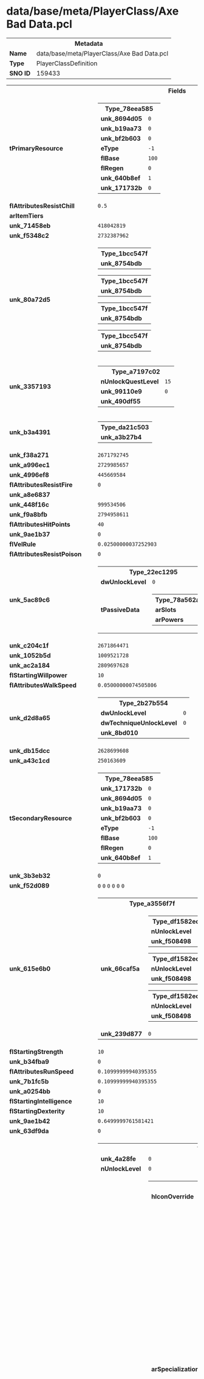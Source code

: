 <h1>data/base/meta/PlayerClass/Axe Bad Data.pcl</h1><table><tr><th colspan="100%">Metadata</th></tr><tr><td><b>Name</b></td><td>data/base/meta/PlayerClass/Axe Bad Data.pcl</td></tr><tr><td><b>Type</b></td><td>PlayerClassDefinition</td></tr><tr><td><b>SNO ID</b></td><td>159433</td></tr></table>

<table><tr><th colspan="100%">Fields</th></tr><tr><td><b>tPrimaryResource</b></td><td><table><tr><th colspan="100%">Type_78eea585</th></tr><tr><td><b>unk_8694d05</b></td><td><code>0</code></td></tr><tr><td><b>unk_b19aa73</b></td><td><code>0</code></td></tr><tr><td><b>unk_bf2b603</b></td><td><code>0</code></td></tr><tr><td><b>eType</b></td><td><code>-1</code></td></tr><tr><td><b>flBase</b></td><td><code>100</code></td></tr><tr><td><b>flRegen</b></td><td><code>0</code></td></tr><tr><td><b>unk_640b8ef</b></td><td><code>1</code></td></tr><tr><td><b>unk_171732b</b></td><td><code>0</code></td></tr></table>

</td></tr><tr><td><b>flAttributesResistChill</b></td><td><code>0.5</code></td></tr><tr><td><b>arItemTiers</b></td><td></td></tr><tr><td><b>unk_71458eb</b></td><td><code>418042819</code></td></tr><tr><td><b>unk_f5348c2</b></td><td><code>2732387962</code></td></tr><tr><td><b>unk_80a72d5</b></td><td><table><tr><th colspan="100%">Type_1bcc547f</th></tr><tr><td><b>unk_8754bdb</b></td><td></td></tr></table>


<table><tr><th colspan="100%">Type_1bcc547f</th></tr><tr><td><b>unk_8754bdb</b></td><td></td></tr></table>


<table><tr><th colspan="100%">Type_1bcc547f</th></tr><tr><td><b>unk_8754bdb</b></td><td></td></tr></table>


<table><tr><th colspan="100%">Type_1bcc547f</th></tr><tr><td><b>unk_8754bdb</b></td><td></td></tr></table>


</td></tr><tr><td><b>unk_3357193</b></td><td><table><tr><th colspan="100%">Type_a7197c02</th></tr><tr><td><b>nUnlockQuestLevel</b></td><td><code>15</code></td></tr><tr><td><b>unk_99110e9</b></td><td><code>0</code></td></tr><tr><td><b>unk_490df55</b></td><td></td></tr></table>

</td></tr><tr><td><b>unk_b3a4391</b></td><td><table><tr><th colspan="100%">Type_da21c503</th></tr><tr><td><b>unk_a3b27b4</b></td><td></td></tr></table>

</td></tr><tr><td><b>unk_f38a271</b></td><td><code>2671792745</code></td></tr><tr><td><b>unk_a996ec1</b></td><td><code>2729985657</code></td></tr><tr><td><b>unk_4996ef8</b></td><td><code>445669584</code></td></tr><tr><td><b>flAttributesResistFire</b></td><td><code>0</code></td></tr><tr><td><b>unk_a8e6837</b></td><td></td></tr><tr><td><b>unk_448f16c</b></td><td><code>999534506</code></td></tr><tr><td><b>unk_f9a8bfb</b></td><td><code>2794958611</code></td></tr><tr><td><b>flAttributesHitPoints</b></td><td><code>40</code></td></tr><tr><td><b>unk_9ae1b37</b></td><td><code>0</code></td></tr><tr><td><b>flVelRule</b></td><td><code>0.02500000037252903</code></td></tr><tr><td><b>flAttributesResistPoison</b></td><td><code>0</code></td></tr><tr><td><b>unk_5ac89c6</b></td><td><table><tr><th colspan="100%">Type_22ec1295</th></tr><tr><td><b>dwUnlockLevel</b></td><td><code>0</code></td></tr><tr><td><b>tPassiveData</b></td><td><table><tr><th colspan="100%">Type_78a562aa</th></tr><tr><td><b>arSlots</b></td><td></td></tr><tr><td><b>arPowers</b></td><td></td></tr></table>

</td></tr></table>

</td></tr><tr><td><b>unk_c204c1f</b></td><td><code>2671864471</code></td></tr><tr><td><b>unk_1052b5d</b></td><td><code>1009521728</code></td></tr><tr><td><b>unk_ac2a184</b></td><td><code>2809697628</code></td></tr><tr><td><b>flStartingWillpower</b></td><td><code>10</code></td></tr><tr><td><b>flAttributesWalkSpeed</b></td><td><code>0.05000000074505806</code></td></tr><tr><td><b>unk_d2d8a65</b></td><td><table><tr><th colspan="100%">Type_2b27b554</th></tr><tr><td><b>dwUnlockLevel</b></td><td><code>0</code></td></tr><tr><td><b>dwTechniqueUnlockLevel</b></td><td><code>0</code></td></tr><tr><td><b>unk_8bd010</b></td><td></td></tr></table>

</td></tr><tr><td><b>unk_db15dcc</b></td><td><code>2628699608</code></td></tr><tr><td><b>unk_a43c1cd</b></td><td><code>250163609</code></td></tr><tr><td><b>tSecondaryResource</b></td><td><table><tr><th colspan="100%">Type_78eea585</th></tr><tr><td><b>unk_171732b</b></td><td><code>0</code></td></tr><tr><td><b>unk_8694d05</b></td><td><code>0</code></td></tr><tr><td><b>unk_b19aa73</b></td><td><code>0</code></td></tr><tr><td><b>unk_bf2b603</b></td><td><code>0</code></td></tr><tr><td><b>eType</b></td><td><code>-1</code></td></tr><tr><td><b>flBase</b></td><td><code>100</code></td></tr><tr><td><b>flRegen</b></td><td><code>0</code></td></tr><tr><td><b>unk_640b8ef</b></td><td><code>1</code></td></tr></table>

</td></tr><tr><td><b>unk_3b3eb32</b></td><td><code>0</code></td></tr><tr><td><b>unk_f52d089</b></td><td><code>0</code>
<code>0</code>
<code>0</code>
<code>0</code>
<code>0</code>
<code>0</code>
</td></tr><tr><td><b>unk_615e6b0</b></td><td><table><tr><th colspan="100%">Type_a3556f7f</th></tr><tr><td><b>unk_66caf5a</b></td><td><table><tr><th colspan="100%">Type_df1582ec</th></tr><tr><td><b>nUnlockLevel</b></td><td><code>0</code></td></tr><tr><td><b>unk_f508498</b></td><td><code>0</code></td></tr></table>


<table><tr><th colspan="100%">Type_df1582ec</th></tr><tr><td><b>nUnlockLevel</b></td><td><code>0</code></td></tr><tr><td><b>unk_f508498</b></td><td><code>0</code></td></tr></table>


<table><tr><th colspan="100%">Type_df1582ec</th></tr><tr><td><b>nUnlockLevel</b></td><td><code>0</code></td></tr><tr><td><b>unk_f508498</b></td><td><code>0</code></td></tr></table>


</td></tr><tr><td><b>unk_239d877</b></td><td><code>0</code></td></tr></table>

</td></tr><tr><td><b>flStartingStrength</b></td><td><code>10</code></td></tr><tr><td><b>unk_b34fba9</b></td><td><code>0</code></td></tr><tr><td><b>flAttributesRunSpeed</b></td><td><code>0.10999999940395355</code></td></tr><tr><td><b>unk_7b1fc5b</b></td><td><code>0.10999999940395355</code></td></tr><tr><td><b>unk_a0254bb</b></td><td><code>0</code></td></tr><tr><td><b>flStartingIntelligence</b></td><td><code>10</code></td></tr><tr><td><b>flStartingDexterity</b></td><td><code>10</code></td></tr><tr><td><b>unk_9ae1b42</b></td><td><code>0.6499999761581421</code></td></tr><tr><td><b>unk_63df9da</b></td><td><code>0</code></td></tr><tr><td><b>unk_f5e5a05</b></td><td><table><tr><th colspan="100%">Type_5c9de2d4</th></tr><tr><td><b>unk_4a28fe</b></td><td><code>0</code></td></tr><tr><td><b>nUnlockLevel</b></td><td><code>0</code></td></tr><tr><td><b>unk_4059358</b></td><td><table><tr><th colspan="100%">Type_d58e77ac</th></tr><tr><td><b>hIconOverride</b></td><td><code>0</code></td></tr><tr><td><b>arSpecializations</b></td><td><table><tr><th colspan="100%">Type_5c16f8c9</th></tr><tr><td><b>arUpgradeOptions</b></td><td></td></tr><tr><td><b>tSacrifice</b></td><td><table><tr><th colspan="100%">Type_37f88072</th></tr></table>

</td></tr><tr><td><b>unk_efc6d7a</b></td><td></td></tr><tr><td><b>unk_4901f66</b></td><td><code>0</code></td></tr><tr><td><b>tUnlockCondition</b></td><td><table><tr><th colspan="100%">ConditionWrapper</th></tr><tr><td><b>ptInlineCondition</b></td><td></td></tr></table>

</td></tr></table>


<table><tr><th colspan="100%">Type_5c16f8c9</th></tr><tr><td><b>tUnlockCondition</b></td><td><table><tr><th colspan="100%">ConditionWrapper</th></tr><tr><td><b>ptInlineCondition</b></td><td></td></tr></table>

</td></tr><tr><td><b>arUpgradeOptions</b></td><td></td></tr><tr><td><b>tSacrifice</b></td><td><table><tr><th colspan="100%">Type_37f88072</th></tr></table>

</td></tr><tr><td><b>unk_efc6d7a</b></td><td></td></tr><tr><td><b>unk_4901f66</b></td><td><code>0</code></td></tr></table>


<table><tr><th colspan="100%">Type_5c16f8c9</th></tr><tr><td><b>tUnlockCondition</b></td><td><table><tr><th colspan="100%">ConditionWrapper</th></tr><tr><td><b>ptInlineCondition</b></td><td></td></tr></table>

</td></tr><tr><td><b>arUpgradeOptions</b></td><td></td></tr><tr><td><b>tSacrifice</b></td><td><table><tr><th colspan="100%">Type_37f88072</th></tr></table>

</td></tr><tr><td><b>unk_efc6d7a</b></td><td></td></tr><tr><td><b>unk_4901f66</b></td><td><code>0</code></td></tr></table>


</td></tr></table>


<table><tr><th colspan="100%">Type_d58e77ac</th></tr><tr><td><b>hIconOverride</b></td><td><code>0</code></td></tr><tr><td><b>arSpecializations</b></td><td><table><tr><th colspan="100%">Type_5c16f8c9</th></tr><tr><td><b>tUnlockCondition</b></td><td><table><tr><th colspan="100%">ConditionWrapper</th></tr><tr><td><b>ptInlineCondition</b></td><td></td></tr></table>

</td></tr><tr><td><b>arUpgradeOptions</b></td><td></td></tr><tr><td><b>tSacrifice</b></td><td><table><tr><th colspan="100%">Type_37f88072</th></tr></table>

</td></tr><tr><td><b>unk_efc6d7a</b></td><td></td></tr><tr><td><b>unk_4901f66</b></td><td><code>0</code></td></tr></table>


<table><tr><th colspan="100%">Type_5c16f8c9</th></tr><tr><td><b>arUpgradeOptions</b></td><td></td></tr><tr><td><b>tSacrifice</b></td><td><table><tr><th colspan="100%">Type_37f88072</th></tr></table>

</td></tr><tr><td><b>unk_efc6d7a</b></td><td></td></tr><tr><td><b>unk_4901f66</b></td><td><code>0</code></td></tr><tr><td><b>tUnlockCondition</b></td><td><table><tr><th colspan="100%">ConditionWrapper</th></tr><tr><td><b>ptInlineCondition</b></td><td></td></tr></table>

</td></tr></table>


<table><tr><th colspan="100%">Type_5c16f8c9</th></tr><tr><td><b>tUnlockCondition</b></td><td><table><tr><th colspan="100%">ConditionWrapper</th></tr><tr><td><b>ptInlineCondition</b></td><td></td></tr></table>

</td></tr><tr><td><b>arUpgradeOptions</b></td><td></td></tr><tr><td><b>tSacrifice</b></td><td><table><tr><th colspan="100%">Type_37f88072</th></tr></table>

</td></tr><tr><td><b>unk_efc6d7a</b></td><td></td></tr><tr><td><b>unk_4901f66</b></td><td><code>0</code></td></tr></table>


</td></tr></table>


<table><tr><th colspan="100%">Type_d58e77ac</th></tr><tr><td><b>hIconOverride</b></td><td><code>0</code></td></tr><tr><td><b>arSpecializations</b></td><td><table><tr><th colspan="100%">Type_5c16f8c9</th></tr><tr><td><b>tUnlockCondition</b></td><td><table><tr><th colspan="100%">ConditionWrapper</th></tr><tr><td><b>ptInlineCondition</b></td><td></td></tr></table>

</td></tr><tr><td><b>arUpgradeOptions</b></td><td></td></tr><tr><td><b>tSacrifice</b></td><td><table><tr><th colspan="100%">Type_37f88072</th></tr></table>

</td></tr><tr><td><b>unk_efc6d7a</b></td><td></td></tr><tr><td><b>unk_4901f66</b></td><td><code>0</code></td></tr></table>


<table><tr><th colspan="100%">Type_5c16f8c9</th></tr><tr><td><b>tUnlockCondition</b></td><td><table><tr><th colspan="100%">ConditionWrapper</th></tr><tr><td><b>ptInlineCondition</b></td><td></td></tr></table>

</td></tr><tr><td><b>arUpgradeOptions</b></td><td></td></tr><tr><td><b>tSacrifice</b></td><td><table><tr><th colspan="100%">Type_37f88072</th></tr></table>

</td></tr><tr><td><b>unk_efc6d7a</b></td><td></td></tr><tr><td><b>unk_4901f66</b></td><td><code>0</code></td></tr></table>


<table><tr><th colspan="100%">Type_5c16f8c9</th></tr><tr><td><b>tUnlockCondition</b></td><td><table><tr><th colspan="100%">ConditionWrapper</th></tr><tr><td><b>ptInlineCondition</b></td><td></td></tr></table>

</td></tr><tr><td><b>arUpgradeOptions</b></td><td></td></tr><tr><td><b>tSacrifice</b></td><td><table><tr><th colspan="100%">Type_37f88072</th></tr></table>

</td></tr><tr><td><b>unk_efc6d7a</b></td><td></td></tr><tr><td><b>unk_4901f66</b></td><td><code>0</code></td></tr></table>


</td></tr></table>


</td></tr></table>

</td></tr><tr><td><b>unk_699692c</b></td><td><code>2712248932</code></td></tr><tr><td><b>tFacingData</b></td><td><table><tr><th colspan="100%">ActorFacingData</th></tr><tr><td><b>unk_69b0e21</b></td><td><code>6.283180236816406</code></td></tr><tr><td><b>unk_3d9b929</b></td><td><code>25.132720947265625</code></td></tr><tr><td><b>flTurnSpeed</b></td><td><code>12.566360473632812</code></td></tr></table>

</td></tr><tr><td><b>flAttributesResistCold</b></td><td><code>0</code></td></tr><tr><td><b>unk_f4db603</b></td><td><code>4108691067</code></td></tr><tr><td><b>unk_81247b7</b></td><td><code>1</code></td></tr><tr><td><b>unk_1b99fc4</b></td><td><code>4264893337</code></td></tr><tr><td><b>unk_a15f17d</b></td><td><code>3484760872</code></td></tr><tr><td><b>unk_2ab0a5f</b></td><td><code>0.10000000149011612</code></td></tr><tr><td><b>flAttributesResistLightning</b></td><td><code>0</code></td></tr><tr><td><b>flAttributesResistShadow</b></td><td><code>0</code></td></tr><tr><td><b>unk_c68960d</b></td><td><code>1590572453</code></td></tr><tr><td><b>flAttributesCritPercentBase</b></td><td><code>0.05000000074505806</code></td></tr><tr><td><b>unk_480ce4d</b></td><td><code>66290303</code></td></tr><tr><td><b>unk_f4401b8</b></td><td><code>2672008432</code></td></tr></table>

